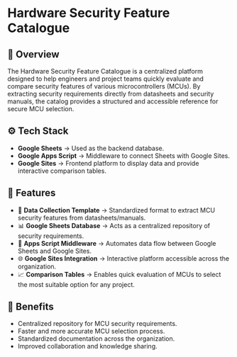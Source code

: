 # Hardware Security Feature Catalogue  

## 📌 Overview  
The Hardware Security Feature Catalogue is a centralized platform designed to help engineers and project teams quickly evaluate and compare security features of various microcontrollers (MCUs). By extracting security requirements directly from datasheets and security manuals, the catalog provides a structured and accessible reference for secure MCU selection.  

## ⚙️ Tech Stack  
- **Google Sheets** → Used as the backend database.  
- **Google Apps Script** → Middleware to connect Sheets with Google Sites.  
- **Google Sites** → Frontend platform to display data and provide interactive comparison tables.  

## 🔑 Features  
- 📄 **Data Collection Template** → Standardized format to extract MCU security features from datasheets/manuals.  
- 📊 **Google Sheets Database** → Acts as a centralized repository of security requirements.  
- 🔗 **Apps Script Middleware** → Automates data flow between Google Sheets and Google Sites.  
- 🌐 **Google Sites Integration** → Interactive platform accessible across the organization.  
- 📈 **Comparison Tables** → Enables quick evaluation of MCUs to select the most suitable option for any project.  

## 🚀 Benefits  
- Centralized repository for MCU security requirements.  
- Faster and more accurate MCU selection process.  
- Standardized documentation across the organization.  
- Improved collaboration and knowledge sharing.  
